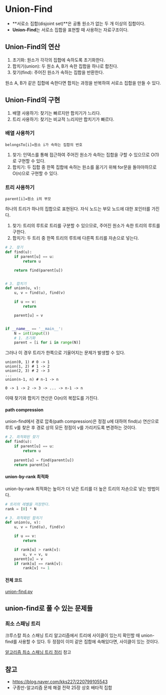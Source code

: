 # Union-Find

- **서로소 집합(disjoint set)**은 공통 원소가 없는 두 개 이상의 집합이다.
- **Union-Find**는 서로소 집합을 표현할 때 사용하는 자료구조이다.



## Union-Find의 연산

1. 초기화: 원소가 각각의 집합에 속하도록 초기화한다.
2. 합치기(union): 두 원소 A, B가 속한 집합을 하나로 합친다.
3. 찾기(find): 주어진 원소가 속하는 집합을 반환한다.

원소 A, B가 같은 집합에 속한다면 합치는 과정을 반복하여 서로소 집합을 만들 수 있다.



## Union-Find의 구현

1. 배열 사용하기: 찾기는 빠르지만 합치기가 느리다.
2. 트리 사용하기: 찾기는 비교적 느리지만 합치기가 빠르다.



### 배열 사용하기

```
belongsTo[i]=원소 i가 속하는 집합의 번호
```

1. 찾기: 인덱스를 통해 접근하여 주어진 원소가 속하는 집합을 구할 수 있으므로 O(1)로 구현할 수 있다.
2. 합치기: 두 집합 중 한쪽 집합에 속하는 원소를 옮기기 위해 for문을 돌아야하므로 O(n)으로 구현할 수 있다.



### 트리 사용하기

```
parent[i]=원소 i의 부모
```

하나의 트리가 하나의 집합으로 표현된다. 자식 노드는 부모 노드에 대한 포인터를 가진다.

1. 찾기: 트리의 루트로 트리를 구분할 수 있으므로, 주어진 원소가 속한 트리의 루트를 구한다.
2. 합치기: 두 트리 중 한쪽 트리의 루트에 다른쪽 트리를 자손으로 넣는다.

```python
# 2. 찾기
def find(u):
	if parent[u] == u:
		return u

	return find(parent[u])


# 3. 합치기
def union(u, v):
	u, v = find(u), find(v)

	if u == v:
		return

	parent[u] = v


if __name__ == '__main__':
	N = int(input())
	# 1. 초기화
	parent = [i for i in range(N)]
```



그러나 이 경우 트리가 한쪽으로 기울어지는 문제가 발생할 수 있다.

```
union(0, 1)	# 0 -> 1
union(1, 2) # 1 -> 2
union(2, 3) # 2 -> 3
...
union(n-1, n) # n-1 -> n

0 -> 1 -> 2 -> 3 -> ... -> n-1 -> n
```

이때 찾기와 합치기 연산은 O(n)의 복잡도를 가진다.



#### path compression

union-find에서 경로 압축(path compression)은 정점 u에 대하여 find(u) 연산으로 루트 v를 찾은 후 경로 상의 모든 정점이 v를 가리키도록 변경하는 것이다.

```python
# 2. 최적화된 찾기
def find(u):
	if parent[u] == u:
		return u
	
	parent[u] = find(parent[u])
	return parent[u]
```



#### union-by-rank 최적화

union-by-rank 최적화는 높이가 더 낮은 트리를 더 높은 트리의 자손으로 넣는 방법이다.

```python
# 트리의 레벨을 저장한다.
rank = [0] * N

# 3. 최적화된 합치기
def union(u, v):
	u, v = find(u), find(v)

	if u == v:
		return

	if rank[u] > rank[v]:
		u, v = v, u
	parent[u] = v
	if rank[u] == rank[v]:
		rank[v] += 1
```



#### 전체 코드

[union-find.py](https://github.com/leegwae/problem-solving/blob/main/union-find/union_find.py)



## union-find로 풀 수 있는 문제들

### 최소 스패닝 트리

크루스칼 최소 스패닝 트리 알고리즘에서 트리에 사이클이 있는지 확인할 때 union-find를 사용할 수 있다. 두 정점이 이미 같은 집합에 속해있다면, 사이클이 있는 것이다.

[알고리즘 최소 스패닝 트리 정리](https://github.com/leegwae/algorithms/blob/main/minimum-spanning-tree.md) 참고



## 참고

- https://blog.naver.com/kks227/220799105543
- 구종만-알고리즘 문제 해결 전략 25장 상호 배타적 집합
